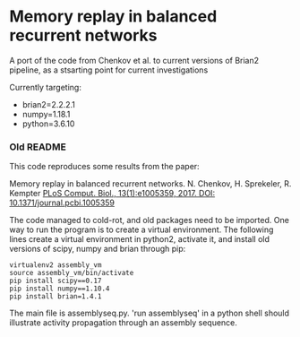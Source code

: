 # Memory replay in balanced recurrent networks

A port of the code from Chenkov et al. to current versions of Brian2 pipeline,
as a stsarting point for current investigations

Currently targeting:
  - brian2=2.2.2.1
  - numpy=1.18.1
  - python=3.6.10



### Old README
This code reproduces some results from the paper:

Memory replay in balanced recurrent networks.
N. Chenkov, H. Sprekeler, R. Kempter
[PLoS Comput. Biol., 13(1):e1005359, 2017. DOI: 10.1371/journal.pcbi.1005359](http://journals.plos.org/ploscompbiol/article?id=10.1371/journal.pcbi.1005359)

The code managed to cold-rot, and old packages need to be imported.
One way to run the program is to create a virtual environment.
The following lines create a virtual environment in python2, activate it,
and install old versions of scipy, numpy and brian through pip:

    virtualenv2 assembly_vm
    source assembly_vm/bin/activate
    pip install scipy==0.17
    pip install numpy==1.10.4
    pip install brian=1.4.1


The main file is assemblyseq.py.
'run assemblyseq' in a python shell should illustrate
activity propagation through an assembly sequence.

